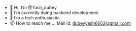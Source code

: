 - 👋 Hi, I’m @Yash_dubey
- 👀 I’m currently doing backend development
- 💞️ I’m a tech enthusiastic
- 📫 How to reach me ...
Mail id: dubeyyash6602@gmail.com

<!---
Yashd03/Yashd03 is a ✨ special ✨ repository because its `README.md` (this file) appears on your GitHub profile.
You can click the Preview link to take a look at your changes.
--->
